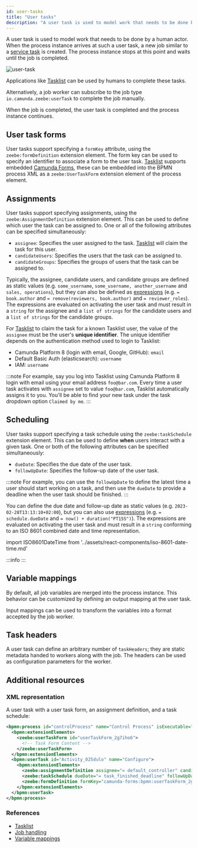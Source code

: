 ```yaml
---
id: user-tasks
title: "User tasks"
description: "A user task is used to model work that needs to be done by a human actor."
---
```


A user task is used to model work that needs to be done by a human actor. When
the process instance arrives at such a user task, a new job similar to a
[service task](/components/modeler/bpmn/service-tasks/service-tasks.md) is created. The process instance
stops at this point and waits until the job is completed.

![user-task](assets/user-task.png)

Applications like [Tasklist](/components/tasklist/introduction-to-tasklist.md) can be used by humans to complete these tasks.

Alternatively, a job worker can subscribe to the job type
`io.camunda.zeebe:userTask` to complete the job manually.

When the job is completed, the user task is completed and the process
instance continues.

## User task forms

User tasks support specifying a `formKey` attribute, using the
`zeebe:formDefinition` extension element. The form key can be used to specify
an identifier to associate a form to the user task. [Tasklist](/components/tasklist/introduction-to-tasklist.md) supports
embedded [Camunda Forms](/guides/utilizing-forms.md),
these can be embedded into the BPMN process XML as a `zeebe:UserTaskForm`
extension element of the process element.

## Assignments

User tasks support specifying assignments, using the `zeebe:AssignmentDefinition` extension element.
This can be used to define which user the task can be assigned to. One or all of the following
attributes can be specified simultaneously:

- `assignee`: Specifies the user assigned to the task. [Tasklist](/components/tasklist/introduction-to-tasklist.md) will claim the task for this user.
- `candidateUsers`: Specifies the users that the task can be assigned to.
- `candidateGroups`: Specifies the groups of users that the task can be assigned to.

Typically, the assignee, candidate users, and candidate groups are defined as static values (e.g. `some_username`, `some_username, another_username` and
`sales, operations`), but they can also be defined as
[expressions](/components/concepts/expressions.md) (e.g. `= book.author` and `= remove(reviewers, book.author)` and `= reviewer_roles`). The expressions are evaluated on activating the user task and must result in a
`string` for the assignee and a `list of strings` for the candidate users and a `list of strings` for the candidate groups.

For [Tasklist](/components/tasklist/introduction-to-tasklist.md) to claim the task for a known Tasklist user,
the value of the `assignee` must be the user's **unique identifier**.
The unique identifier depends on the authentication method used to login to Tasklist:

- Camunda Platform 8 (login with email, Google, GitHub): `email`
- Default Basic Auth (elasticsearch): `username`
- IAM: `username`

:::note
For example, say you log into Tasklist using Camunda Platform 8 login with email using your email address `foo@bar.com`. Every time a user task activates with `assignee` set to value `foo@bar.com`, Tasklist automatically assigns it to you. You'll be able to find your new task under the task dropdown option `Claimed by me`.
:::

## Scheduling

User tasks support specifying a task schedule using the `zeebe:taskSchedule` extension element.
This can be used to define **when** users interact with a given task. One or both of the following
attributes can be specified simultaneously:

- `dueDate`: Specifies the due date of the user task.
- `followUpDate`: Specifies the follow-up date of the user task.

:::note
For example, you can use the `followUpDate` to define the latest time a user should start working on a task, and then
use the `dueDate` to provide a deadline when the user task should be finished.
:::

You can define the due date and follow-up date as static values (e.g. `2023-02-28T13:13:10+02:00`), but you can also use
[expressions](/components/concepts/expressions.md) (e.g. `= schedule.dueDate` and `= now() + duration("PT15S")`). The
expressions are evaluated on activating the user task and must result in a `string` conforming to an ISO 8601 combined
date and time representation.

import ISO8601DateTime from '../assets/react-components/iso-8601-date-time.md'

:::info
<ISO8601DateTime/>
:::

## Variable mappings

By default, all job variables are merged into the process instance. This
behavior can be customized by defining an output mapping at the user task.

Input mappings can be used to transform the variables into a format accepted by the job worker.

## Task headers

A user task can define an arbitrary number of `taskHeaders`; they are static
metadata handed to workers along with the job. The headers can be used
as configuration parameters for the worker.

## Additional resources

### XML representation

A user task with a user task form, an assignment definition, and a task schedule:

```xml
<bpmn:process id="controlProcess" name="Control Process" isExecutable="true">
  <bpmn:extensionElements>
    <zeebe:userTaskForm id="userTaskForm_2g7iho6">
      <!-- Task Form Content -->
    </zeebe:userTaskForm>
  </bpmn:extensionElements>
  <bpmn:userTask id="Activity_025dulo" name="Configure">
    <bpmn:extensionElements>
      <zeebe:assignmentDefinition assignee="= default_controller" candidateGroups="controllers, auditors" />
      <zeebe:taskSchedule dueDate="= task_finished_deadline" followUpDate="= now() + duration('P2D')"/>
      <zeebe:formDefinition formKey="camunda-forms:bpmn:userTaskForm_2g7iho6" />
    </bpmn:extensionElements>
  </bpmn:userTask>
</bpmn:process>
```

### References

- [Tasklist](/components/tasklist/introduction-to-tasklist.md)
- [Job handling](/components/concepts/job-workers.md)
- [Variable mappings](/components/concepts/variables.md#inputoutput-variable-mappings)
